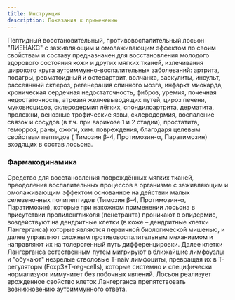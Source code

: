 ```yaml
---
title: Инструкция
description: Показания к применению
---
```

Пептидный восстановительный, противовоспалительный лосьон "ЛИЕНАКС" с заживляющим и омолаживающим эффектом по своим свойствам и составу предназначен для восстановления молодого здорового состояния кожи и других мягких тканей, излечивания широкого круга аутоиммунно-воспалительных заболеваний: артрита, подагры, ревматоидный и остеоартрит, волчанка, васкулиты, инсульт, рассеянный склероз, регенерация спинного мозга, инфаркт миокарда, хроническая сердечная недостаточность, фиброз, уремия, почечная недостаточность, атрезия желчевыводящих путей, цироз печени, муковисцидоз,  склеродермия лёгких, спондилоартрита,  дерматита, пролежни, венозные трофические язвы, склеродермия, воспаление связок и сосудов (в т.ч. при варикозе 1 и 2 стадии), простатита, геморроя, раны, ожоги, хим. повреждения,  благодаря целевым свойствам пептидов ( Тимозин β-4, Протимозин-α, Паратимозин) входящих в состав лосьона.

### Фармакодинамика

Средство для восстановления повреждённых мягких тканей, преодоления воспалительных процессов в организме с заживляющим и омолаживающим эффектом основанное на действии малых селезеночных полипептидов (Тимозин β-4, Протимозин-α, Паратимозин), которые при накожном применении лосьона в присутствии пропиленгликоля (пенетранта) проникают в эпидермис, воздействуют на дендритные клетки (в коже – дендритные клетки Лангерганса) которые являются первичной биологической мишенью, и далее управляют сложным противовоспалительным механизмом и направляют их на толерогенный путь дифференцировки. Далее клетки Лангерганса естественным путем мигрируют в ближайшие лимфоузлы и "обучают" незрелые стволовые Т-naiv лимфоциты, превращая их в Т-регуляторы (Foxp3+T-reg-cells), которые системно и специфически нормализуют иммунитет без побочных явлений. Лосьон реализует врожденное свойство клеток Лангерганса препятствовать возникновению аутоиммунного ответа.